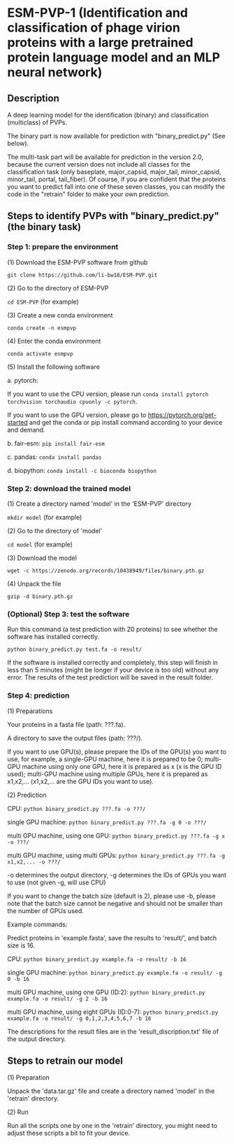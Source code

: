 # ESM-PVP-1 (Identification and classification of phage virion proteins with a large pretrained protein language model and an MLP neural network) #
 
## Description ##

A deep learning model for the identification (binary) and classification (multiclass) of PVPs.

The binary part is now available for prediction with "binary_predict.py" (See below).

The multi-task part will be available for prediction in the version 2.0, because the current version does not include all classes
for the classification task (only baseplate, major_capsid, major_tail, minor_capsid, minor_tail, portal, tail_fiber). Of course, 
if you are confident that the proteins you want to predict fall into one of these seven classes, you can modify the code in the 
"retrain" folder to make your own prediction.

## Steps to identify PVPs with "binary_predict.py" (the binary task) ##

### Step 1: prepare the environment ###

(1) Download the ESM-PVP software from github

`git clone https://github.com/li-bw18/ESM-PVP.git`

(2) Go to the directory of ESM-PVP

`cd ESM-PVP` (for example)

(3) Create a new conda environment 

`conda create -n esmpvp`

(4) Enter the conda environment 

`conda activate esmpvp`

(5) Install the following software

a. pytorch: 

If you want to use the CPU version, please run `conda install pytorch torchvision torchaudio cpuonly -c pytorch`.

If you want to use the GPU version, please go to https://pytorch.org/get-started and get the conda or pip install command according to your device and demand.

b. fair-esm: `pip install fair-esm`

c. pandas: `conda install pandas`

d. biopython: `conda install -c bioconda biopython`

### Step 2: download the trained model ###

(1) Create a directory named 'model' in the 'ESM-PVP' directory

`mkdir model` (for example)

(2) Go to the directory of 'model'

`cd model` (for example)

(3) Download the model

`wget -c https://zenodo.org/records/10438949/files/binary.pth.gz`

(4) Unpack the file

`gzip -d binary.pth.gz`

### (Optional) Step 3: test the software ###

Run this command (a test prediction with 20 proteins) to see whether the software has installed correctly.

`python binary_predict.py test.fa -o result/`

If the software is installed correctly and completely, this step will finish in less than 5 minutes (might be longer if your device is too old) without any error. The results of the test prediction will be saved in the result folder.

### Step 4: prediction ###

(1) Preparations

Your proteins in a fasta file (path: ???.fa).

A directory to save the output files (path: ???/).

If you want to use GPU(s), please prepare the IDs of the GPU(s) you want to use, for example, a single-GPU machine, here it is prepared to be 0; multi-GPU machine using only one GPU, here it is prepared as x (x is the GPU ID used); multi-GPU machine using multiple GPUs, here it is prepared as x1,x2,... (x1,x2,... are the GPU IDs you want to use).

(2) Prediction

CPU: `python binary_predict.py ???.fa -o ???/`

single GPU machine: `python binary_predict.py ???.fa -g 0 -o ???/` 

multi GPU machine, using one GPU: `python binary_predict.py ???.fa -g x -o ???/` 

multi GPU machine, using multi GPUs: `python binary_predict.py ???.fa -g x1,x2,... -o ???/` 

-o determines the output directory, -g determines the IDs of GPUs you want to use (not given -g, will use CPU)

If you want to change the batch size (default is 2), please use -b, please note that the batch size cannot be negative and should not be smaller than the number of GPUs used.

Example commands:

Predict proteins in 'example.fasta', save the results to 'result/', and batch size is 16.

CPU: `python binary_predict.py example.fa -o result/ -b 16`

single GPU machine: `python binary_predict.py example.fa -o result/ -g 0 -b 16` 

multi GPU machine, using one GPU (ID:2): `python binary_predict.py example.fa -o result/ -g 2 -b 16` 

multi GPU machine, using eight GPUs (ID:0-7): `python binary_predict.py example.fa -o result/ -g 0,1,2,3,4,5,6,7 -b 16` 

The descriptions for the result files are in the 'result_discription.txt' file of the output directory.

## Steps to retrain our model ##

(1) Preparation

Unpack the 'data.tar.gz' file and create a directory named 'model' in the 'retrain' directory.

(2) Run

Run all the scripts one by one in the 'retrain' directory, you might need to adjust these scripts a bit to fit your device.
